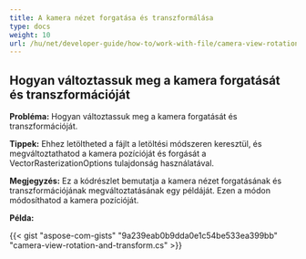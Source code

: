 ```yaml
---
title: A kamera nézet forgatása és transzformálása
type: docs
weight: 10
url: /hu/net/developer-guide/how-to/work-with-file/camera-view-rotation-and-transform/
---
```


## **Hogyan változtassuk meg a kamera forgatását és transzformációját**

**Probléma:** Hogyan változtassuk meg a kamera forgatását és transzformációját.

**Tippek:** Ehhez letöltheted a fájlt a letöltési módszeren keresztül, és megváltoztathatod a kamera pozícióját és forgását a VectorRasterizationOptions tulajdonság használatával.

**Megjegyzés:** Ez a kódrészlet bemutatja a kamera nézet forgatásának és transzformációjának megváltoztatásának egy példáját. Ezen a módon módosíthatod a kamera pozícióját.

**Példa:**

{{< gist "aspose-com-gists" "9a239eab0b9dda0e1c54be533ea399bb" "camera-view-rotation-and-transform.cs" >}}

